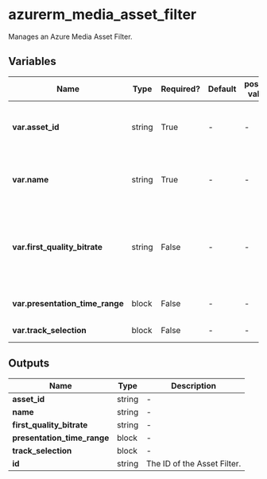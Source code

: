 # azurerm_media_asset_filter

Manages an Azure Media Asset Filter.

## Variables

| Name | Type | Required? | Default  | possible values | Description |
| ---- | ---- | --------- | -------- | ----------- | ----------- |
| **var.asset_id** | string | True | -  |  -  | The Asset ID for which the Asset Filter should be created. Changing this forces a new Asset Filter to be created. | 
| **var.name** | string | True | -  |  -  | The name which should be used for this Asset Filter. Changing this forces a new Asset Filter to be created. | 
| **var.first_quality_bitrate** | string | False | -  |  -  | The first quality bitrate. Sets the first video track to appear in the Live Streaming playlist to allow HLS native players to start downloading from this quality level at the beginning. | 
| **var.presentation_time_range** | block | False | -  |  -  | A `presentation_time_range` block. | 
| **var.track_selection** | block | False | -  |  -  | One or more `track_selection` blocks. | 



## Outputs

| Name | Type | Description |
| ---- | ---- | --------- | 
| **asset_id** | string  | - | 
| **name** | string  | - | 
| **first_quality_bitrate** | string  | - | 
| **presentation_time_range** | block  | - | 
| **track_selection** | block  | - | 
| **id** | string  | The ID of the Asset Filter. | 